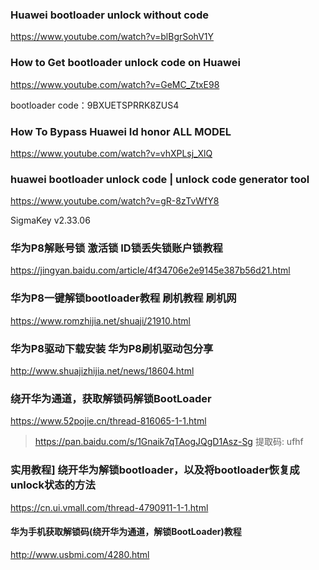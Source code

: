 ### Huawei bootloader unlock without code
https://www.youtube.com/watch?v=blBgrSohV1Y

### How to Get bootloader unlock code on Huawei
https://www.youtube.com/watch?v=GeMC_ZtxE98

bootloader code：9BXUETSPRRK8ZUS4

### How To Bypass Huawei Id honor ALL MODEL
https://www.youtube.com/watch?v=vhXPLsj_XlQ

### huawei bootloader unlock code | unlock code generator tool
https://www.youtube.com/watch?v=gR-8zTvWfY8

SigmaKey v2.33.06

### 华为P8解账号锁 激活锁 ID锁丢失锁账户锁教程
https://jingyan.baidu.com/article/4f34706e2e9145e387b56d21.html

### 华为P8一键解锁bootloader教程 刷机教程 刷机网
https://www.romzhijia.net/shuaji/21910.html

### 华为P8驱动下载安装 华为P8刷机驱动包分享
http://www.shuajizhijia.net/news/18604.html

### 绕开华为通道，获取解锁码解锁BootLoader
https://www.52pojie.cn/thread-816065-1-1.html
>https://pan.baidu.com/s/1Gnaik7qTAogJQgD1Asz-Sg 提取码: ufhf

### 实用教程] 绕开华为解锁bootloader，以及将bootloader恢复成unlock状态的方法
https://cn.ui.vmall.com/thread-4790911-1-1.html

#### 华为手机获取解锁码(绕开华为通道，解锁BootLoader)教程
http://www.usbmi.com/4280.html

